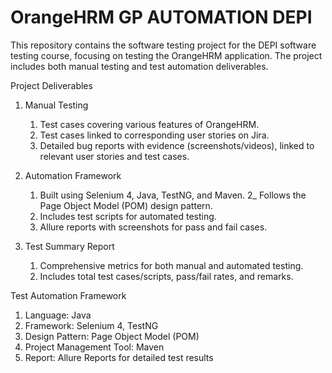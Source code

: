 # OrangeHRM GP AUTOMATION DEPI
This repository contains the software testing project for the DEPI software testing course, focusing on testing the OrangeHRM application. The project includes both manual testing and test automation deliverables.


Project Deliverables
1. Manual Testing
    1) Test cases covering various features of OrangeHRM.
    2) Test cases linked to corresponding user stories on Jira.
    3) Detailed bug reports with evidence (screenshots/videos), linked to relevant user stories and test cases.

2. Automation Framework
    1) Built using Selenium 4, Java, TestNG, and Maven.
    2_ Follows the Page Object Model (POM) design pattern.
    3) Includes test scripts for automated testing.
    4) Allure reports with screenshots for pass and fail cases.

3. Test Summary Report

    1) Comprehensive metrics for both manual and automated testing.
    2) Includes total test cases/scripts, pass/fail rates, and remarks.

Test Automation Framework
  1) Language: Java
  2) Framework: Selenium 4, TestNG
  3) Design Pattern: Page Object Model (POM)
  4) Project Management Tool: Maven
  5) Report: Allure Reports for detailed test results

